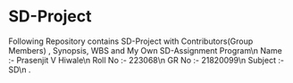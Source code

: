 # SD-Project
Following Repository contains SD-Project with Contributors(Group Members) , Synopsis, WBS and My Own SD-Assignment Program\n Name :- Prasenjit V Hiwale\n Roll No :- 223068\n GR No :- 21820099\n Subject :- SD\n .
